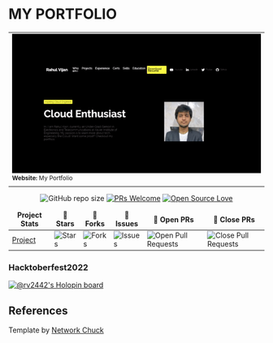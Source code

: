 # MY PORTFOLIO

<!-- [![Portfolio](https://github.com/rv2442/rv2442.github.io/blob/main/portfoliogif.gif)](https://www.rahulvijan.tech) -->
<div align="center">
<table>
  <tr>
    <td width="50%"><a href="https://www.rahulvijan.tech"><img width="100%" src="https://github.com/rv2442/rv2442.github.io/blob/main/portfoliogif.gif"></a><br><sup><strong>Website:</strong> My Portfolio</sup>
 </tr>
</table>



![GitHub repo size](https://img.shields.io/github/repo-size/rv2442/rv2442.github.io?color=yellow) [![PRs Welcome](https://img.shields.io/badge/PRs-welcome-brightgreen.svg?style=flat-square)](http://makeapullrequest.com) [![Open Source Love](https://badges.frapsoft.com/os/v1/open-source.png?v=103)](https://github.com/ellerbrock/open-source-badges/) 
</div>

<table align="center">
    <thead align="center">
        <tr border: 1px;>
            <td><b>Project Stats</td>
            <td><b>🌟 Stars</b></td>
            <td><b>🍴 Forks</b></td>
            <td><b>🐛 Issues</b></td>
            <td><b>🔔 Open PRs</b></td>
            <td><b>🔕 Close PRs</b></td>
        </tr>
     </thead>
    <tbody>
         <tr>
            <td><a href="https://github.com/rv2442/rv2442.github.io"</a>Project</td>
            <td><img alt="Stars" src="https://img.shields.io/github/stars/rv2442/rv2442.github.io?style=flat&logo=github"/></td>
             <td><img alt="Forks" src="https://img.shields.io/github/forks/rv2442/rv2442.github.io?style=flat&logo=github"/></td>
            <td><img alt="Issues" src="https://img.shields.io/github/issues/rv2442/rv2442.github.io?style=flat&logo=github"/></td>
            <td><img alt="Open Pull Requests" src="https://img.shields.io/github/issues-pr/rv2442/rv2442.github.io?style=flat&logo=github"/></td>
           <td><img alt="Close Pull Requests" src="https://img.shields.io/github/issues-pr-closed/rv2442/rv2442.github.io?style=flat&color=critical&logo=github"/></td>
        </tr>
    </tbody>
</table>

### Hacktoberfest2022
[![@rv2442's Holopin board](https://holopin.me/rv2442)](https://holopin.io/@rv2442)

## References
 <footer class="container">
        <div class="copyright">
            Template by <a href="https://networkchuck.com/" target="_blank" rel="noopener noreferrer">Network Chuck</a>
        </div>
    </footer>



<!--
## HACKTOBERFEST2022
Go over to [Issue #4](https://github.com/rv2442/rv2442.github.io/issues/4)

#### Rules
No abusive langauge
No PR/MR Spams (dont PR for 1 character each, pull requests are accepted on files)
-->

